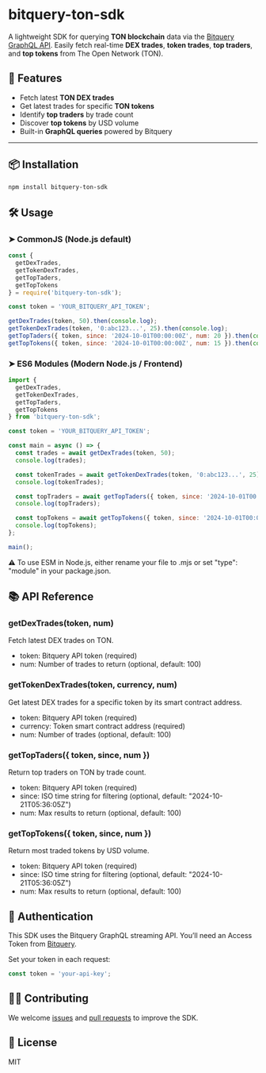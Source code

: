 # bitquery-ton-sdk

A lightweight SDK for querying **TON blockchain** data via the [Bitquery GraphQL API](https://bitquery.io/). Easily fetch real-time **DEX trades**, **token trades**, **top traders**, and **top tokens** from The Open Network (TON).

## 🚀 Features

- Fetch latest **TON DEX trades**
- Get latest trades for specific **TON tokens**
- Identify **top traders** by trade count
- Discover **top tokens** by USD volume
- Built-in **GraphQL queries** powered by Bitquery

---

## 📦 Installation

```bash
npm install bitquery-ton-sdk
```

## 🛠 Usage

### ➤ CommonJS (Node.js default)
```js
const {
  getDexTrades,
  getTokenDexTrades,
  getTopTaders,
  getTopTokens
} = require('bitquery-ton-sdk');

const token = 'YOUR_BITQUERY_API_TOKEN';

getDexTrades(token, 50).then(console.log);
getTokenDexTrades(token, '0:abc123...', 25).then(console.log);
getTopTaders({ token, since: '2024-10-01T00:00:00Z', num: 20 }).then(console.log);
getTopTokens({ token, since: '2024-10-01T00:00:00Z', num: 15 }).then(console.log);
```

### ➤ ES6 Modules (Modern Node.js / Frontend)

```js
import {
  getDexTrades,
  getTokenDexTrades,
  getTopTaders,
  getTopTokens
} from 'bitquery-ton-sdk';

const token = 'YOUR_BITQUERY_API_TOKEN';

const main = async () => {
  const trades = await getDexTrades(token, 50);
  console.log(trades);

  const tokenTrades = await getTokenDexTrades(token, '0:abc123...', 25);
  console.log(tokenTrades);

  const topTraders = await getTopTaders({ token, since: '2024-10-01T00:00:00Z', num: 20 });
  console.log(topTraders);

  const topTokens = await getTopTokens({ token, since: '2024-10-01T00:00:00Z', num: 15 });
  console.log(topTokens);
};

main();
```

**⚠️** To use ESM in Node.js, either rename your file to .mjs or set "type": "module" in your package.json.

## 📚 API Reference

### getDexTrades(token, num)

Fetch latest DEX trades on TON.

- token: Bitquery API token (required)
- num: Number of trades to return (optional, default: 100)

### getTokenDexTrades(token, currency, num)

Get latest DEX trades for a specific token by its smart contract address.

- token: Bitquery API token (required)
- currency: Token smart contract address (required)
- num: Number of trades (optional, default: 100)

### getTopTaders({ token, since, num })

Return top traders on TON by trade count.

- token: Bitquery API token (required)
- since: ISO time string for filtering (optional, default: "2024-10-21T05:36:05Z")
- num: Max results to return (optional, default: 100)

### getTopTokens({ token, since, num })

Return most traded tokens by USD volume.

- token: Bitquery API token (required)
- since: ISO time string for filtering (optional, default: "2024-10-21T05:36:05Z")
- num: Max results to return (optional, default: 100)

## 🔐 Authentication

This SDK uses the Bitquery GraphQL streaming API. You’ll need an Access Token from [Bitquery](https://account.bitquery.io/user/api_v2/access_tokens).

Set your token in each request:

```js
const token = 'your-api-key';
```

## 🧑‍💻 Contributing

We welcome [issues](https://github.com/bitquery/ton-bitquery-sdk/issues) and [pull requests](https://github.com/bitquery/ton-bitquery-sdk/pulls) to improve the SDK.

## 📄 License

MIT